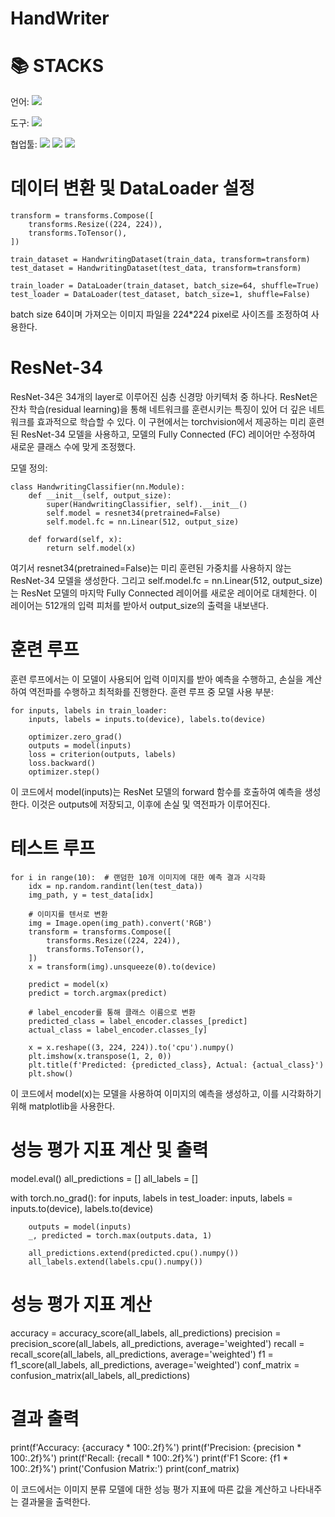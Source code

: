 # HandWriter
<h1>📚 STACKS</h1>

언어: <img src="https://img.shields.io/badge/Python-3776AB?style=for-the-badge&logo=python&logoColor=black">
<br>

도구: <img src="https://img.shields.io/badge/Pytorch-EE4C2C?style=for-the-badge&logo=pytorch&logoColor=black">
<br>

협업툴: <img src="https://img.shields.io/badge/Discord-5865F2?style=for-the-badge&logo=discord&logoColor=black"> 
<img src="https://img.shields.io/badge/Figma-F24E1E?style=for-the-badge&logo=figma&logoColor=black"> 
<img src="https://img.shields.io/badge/Github-181717?style=for-the-badge&logo=github&logoColor=black">
<br>

# 데이터 변환 및 DataLoader 설정
    transform = transforms.Compose([
        transforms.Resize((224, 224)),
        transforms.ToTensor(),
    ])

    train_dataset = HandwritingDataset(train_data, transform=transform)
    test_dataset = HandwritingDataset(test_data, transform=transform)

    train_loader = DataLoader(train_dataset, batch_size=64, shuffle=True)
    test_loader = DataLoader(test_dataset, batch_size=1, shuffle=False)

batch size 64이며 가져오는 이미지 파일을 224*224 pixel로 사이즈를 조정하여 사용한다.

# ResNet-34
ResNet-34은 34개의 layer로 이루어진 심층 신경망 아키텍처 중 하나다. ResNet은 잔차 학습(residual learning)을 통해 네트워크를 훈련시키는 특징이 있어 더 깊은 네트워크를 효과적으로 학습할 수 있다. 이 구현에서는 torchvision에서 제공하는 미리 훈련된 ResNet-34 모델을 사용하고, 모델의 Fully Connected (FC) 레이어만 수정하여 새로운 클래스 수에 맞게 조정했다.

모델 정의:

    class HandwritingClassifier(nn.Module):
        def __init__(self, output_size):
            super(HandwritingClassifier, self).__init__()
            self.model = resnet34(pretrained=False)
            self.model.fc = nn.Linear(512, output_size)

        def forward(self, x):
            return self.model(x)

여기서 resnet34(pretrained=False)는 미리 훈련된 가중치를 사용하지 않는 ResNet-34 모델을 생성한다. 그리고 self.model.fc = nn.Linear(512, output_size)는 ResNet 모델의 마지막 Fully Connected 레이어를 새로운 레이어로 대체한다. 이 레이어는 512개의 입력 피처를 받아서 output_size의 출력을 내보낸다.

# 훈련 루프

훈련 루프에서는 이 모델이 사용되어 입력 이미지를 받아 예측을 수행하고, 손실을 계산하여 역전파를 수행하고 최적화를 진행한다.
훈련 루프 중 모델 사용 부분:

    for inputs, labels in train_loader:
        inputs, labels = inputs.to(device), labels.to(device)

        optimizer.zero_grad()
        outputs = model(inputs)
        loss = criterion(outputs, labels)
        loss.backward()
        optimizer.step()
        
이 코드에서 model(inputs)는 ResNet 모델의 forward 함수를 호출하여 예측을 생성한다. 이것은 outputs에 저장되고, 이후에 손실 및 역전파가 이루어진다.

# 테스트 루프

    for i in range(10):  # 랜덤한 10개 이미지에 대한 예측 결과 시각화
        idx = np.random.randint(len(test_data))
        img_path, y = test_data[idx]

        # 이미지를 텐서로 변환
        img = Image.open(img_path).convert('RGB')
        transform = transforms.Compose([
            transforms.Resize((224, 224)),
            transforms.ToTensor(),
        ])
        x = transform(img).unsqueeze(0).to(device)

        predict = model(x)
        predict = torch.argmax(predict)

        # label_encoder를 통해 클래스 이름으로 변환
        predicted_class = label_encoder.classes_[predict]
        actual_class = label_encoder.classes_[y]

        x = x.reshape((3, 224, 224)).to('cpu').numpy()
        plt.imshow(x.transpose(1, 2, 0))
        plt.title(f'Predicted: {predicted_class}, Actual: {actual_class}')
        plt.show()

이 코드에서 model(x)는 모델을 사용하여 이미지의 예측을 생성하고, 이를 시각화하기 위해 matplotlib을 사용한다.

# 성능 평가 지표 계산 및 출력
model.eval()
all_predictions = []
all_labels = []

with torch.no_grad():
    for inputs, labels in test_loader:
        inputs, labels = inputs.to(device), labels.to(device)

        outputs = model(inputs)
        _, predicted = torch.max(outputs.data, 1)

        all_predictions.extend(predicted.cpu().numpy())
        all_labels.extend(labels.cpu().numpy())

# 성능 평가 지표 계산
accuracy = accuracy_score(all_labels, all_predictions)
precision = precision_score(all_labels, all_predictions, average='weighted')
recall = recall_score(all_labels, all_predictions, average='weighted')
f1 = f1_score(all_labels, all_predictions, average='weighted')
conf_matrix = confusion_matrix(all_labels, all_predictions)

# 결과 출력
print(f'Accuracy: {accuracy * 100:.2f}%')
print(f'Precision: {precision * 100:.2f}%')
print(f'Recall: {recall * 100:.2f}%')
print(f'F1 Score: {f1 * 100:.2f}%')
print('Confusion Matrix:')
print(conf_matrix)

이 코드에서는 이미지 분류 모델에 대한 성능 평가 지표에 따른 값을 계산하고 나타내주는 결과물을 출력한다.
